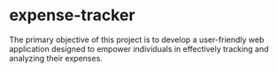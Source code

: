 # expense-tracker
The primary objective of this project is to develop a user-friendly web application designed to empower individuals in effectively tracking and analyzing their expenses.

